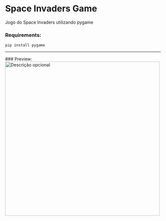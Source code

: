 # Space Invaders Game
 Jogo do Space Invaders utilizando pygame
 
### Requirements:

```pip install pygame```
<hr>
### Preview:

<img src="space-invaders-compressed.gif" alt="Descrição opcional" width="500px" />






